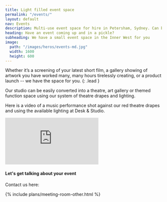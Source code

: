 ```yaml
---
title: Light filled event space
permalink: "/events/"
layout: default
nav: Events
description: Multi-use event space for hire in Petersham, Sydney. Can be easily converted into a theatre, gallery or themed function space.
heading: Have an event coming up and in a pickle?
subheading: We have a small event space in the Inner West for you
image:
  path: "/images/heros/events-md.jpg"
  width: 1600
  height: 600
---
```


Whether it’s a screening of your latest short film, a gallery showing of artwork you have worked many, many hours tirelessly creating, or a product launch -- we have the space for you.
{: .lead }

Our studio can be easily converted into a theatre, art gallery or themed function space using our system of theatre drapes and lighting.

Here is a video of a music performance shot against our red theatre drapes and using the available lighting at Desk & Studio.

<div class="embed-responsive embed-responsive-16by9 text-center col-md-8 mx-md-auto">
  <iframe class="embed-responsive-item" src="https://www.youtube.com/embed/IzZpPjaFkSQ" frameborder="0" allow="autoplay; encrypted-media" allowfullscreen></iframe>
</div>

#### Let's get talking about your event

Contact us here:

<div class="card-columns">

  {% include plans/meeting-room-other.html %}

</div>
